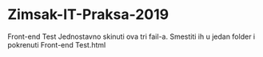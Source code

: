 # Zimsak-IT-Praksa-2019
Front-end Test
Jednostavno skinuti ova tri fail-a. Smestiti ih u jedan folder i pokrenuti Front-end Test.html
